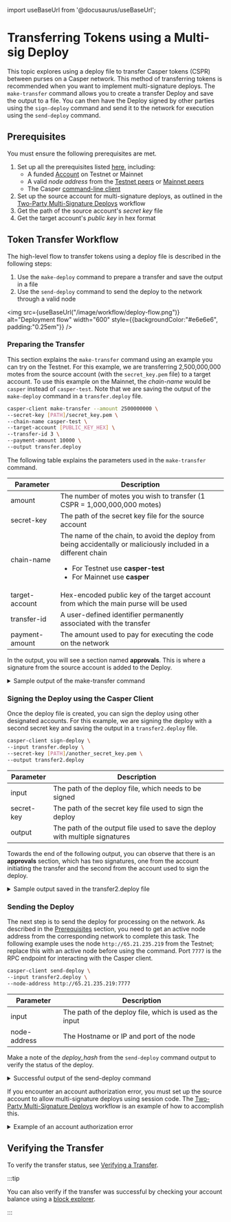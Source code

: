 import useBaseUrl from '@docusaurus/useBaseUrl';

# Transferring Tokens using a Multi-sig Deploy

This topic explores using a deploy file to transfer Casper tokens (CSPR) between purses on a Casper network. This method of transferring tokens is recommended when you want to implement multi-signature deploys. The `make-transfer` command allows you to create a transfer Deploy and save the output to a file. You can then have the Deploy signed by other parties using the `sign-deploy` command and send it to the network for execution using the `send-deploy` command.

## Prerequisites

You must ensure the following prerequisites are met.

1. Set up all the prerequisites listed [here](../../prerequisites.md), including:
    - A funded [Account](../../prerequisites.md#setting-up-an-account) on Testnet or Mainnet
    - A valid _node address_ from the [Testnet peers](https://testnet.cspr.live/tools/peers) or [Mainnet peers](https://cspr.live/tools/peers)
    - The Casper [command-line client](../../prerequisites.md#the-casper-command-line-client)
2. Set up the source account for multi-signature deploys, as outlined in the [Two-Party Multi-Signature Deploys](../../../resources/tutorials/advanced/two-party-multi-sig.md) workflow
3. Get the path of the source account's _secret key_ file
4. Get the target account's _public key_ in hex format

## Token Transfer Workflow

The high-level flow to transfer tokens using a deploy file is described in the following steps:

1. Use the `make-deploy` command to prepare a transfer and save the output in a file
2. Use the `send-deploy` command to send the deploy to the network through a valid node

<img src={useBaseUrl("/image/workflow/deploy-flow.png")} alt="Deployment flow" width="600" style={{backgroundColor:"#e6e6e6", padding:"0.25em"}} />

### Preparing the Transfer

This section explains the `make-transfer` command using an example you can try on the Testnet. For this example, we are transferring 2,500,000,000 motes from the source account (with the `secret_key.pem` file) to a target account. To use this example on the Mainnet, the _chain-name_ would be `casper` instead of `casper-test`. Note that we are saving the output of the `make-deploy` command in a `transfer.deploy` file.

```bash
casper-client make-transfer --amount 2500000000 \
--secret-key [PATH]/secret_key.pem \
--chain-name casper-test \
--target-account [PUBLIC_KEY_HEX] \
--transfer-id 3 \
--payment-amount 10000 \
--output transfer.deploy
```

The following table explains the parameters used in the `make-transfer` command.

| Parameter | Description |
| --- | --- |
| amount | The number of motes you wish to transfer (1 CSPR = 1,000,000,000 motes) |
| secret-key | The path of the secret key file for the source account |
| chain-name | The name of the chain, to avoid the deploy from being accidentally or maliciously included in a different chain <ul><li>For Testnet use **casper-test**</li><li>For Mainnet use **casper**</li></ul> |
| target-account | Hex-encoded public key of the target account from which the main purse will be used |
| transfer-id | A user-defined identifier permanently associated with the transfer |
| payment-amount | The amount used to pay for executing the code on the network |

In the output, you will see a section named **approvals**. This is where a signature from the source account is added to the Deploy.

<details>
<summary>Sample output of the make-transfer command</summary>

```json
{
  "hash": "0e17da4c7b6d12984910aa25e397fc85db53e5cd896776d47494cb4a5f2083f1",
  "header": {
    "account": "0154d828baafa6858b92919c4d78f26747430dcbecb9aa03e8b44077dc6266cabf",
    "timestamp": "2023-01-05T11:30:05.269Z",
    "ttl": "30m",
    "gas_price": 1,
    "body_hash": "5d7d30965d503dba0459d5e6b3a0c923059f89e6a7179f76aec0fda1263b7819",
    "dependencies": [],
    "chain_name": "casper-test"
  },
  "payment": {
    "ModuleBytes": {
      "module_bytes": "",
      "args": [
        [
          "amount",
          {
            "cl_type": "U512",
            "bytes": "021027",
            "parsed": "10000"
          }
        ]
      ]
    }
  },
  "session": {
    "Transfer": {
      "args": [
        [
          "amount",
          {
            "cl_type": "U512",
            "bytes": "0400f90295",
            "parsed": "2500000000"
          }
        ],
        [
          "target",
          {
            "cl_type": "PublicKey",
            "bytes": "01f48f5b095518be188286d896921d33e97f9729f5945237d5ff6cf7b077aabf1f",
            "parsed": "01f48f5b095518be188286d896921d33e97f9729f5945237d5ff6cf7b077aabf1f"
          }
        ],
        [
          "id",
          {
            "cl_type": {
              "Option": "U64"
            },
            "bytes": "013930000000000000",
            "parsed": 3
          }
        ]
      ]
    }
  },
  "approvals": [
    {
      "signer": "0154d828baafa6858b92919c4d78f26747430dcbecb9aa03e8b44077dc6266cabf",
      "signature": "016853b69b98434f236ac2eacb053b244f5853f0ec2a1d86b8f8a35601353cebe160f3c57606be9f289da34b7ccd5b7285751d1e6edc9cc76a84c14fb286272702"
    }
  ]
}
```

</details>

### Signing the Deploy using the Casper Client

Once the deploy file is created, you can sign the deploy using other designated accounts. For this example, we are signing the deploy with a second secret key and saving the output in a `transfer2.deploy` file.

```bash
casper-client sign-deploy \
--input transfer.deploy \
--secret-key [PATH]/another_secret_key.pem \
--output transfer2.deploy
```

| Parameter    | Description                                                          |
| ------------ | -------------------------------------------------------------------- |
| input        | The path of the deploy file, which needs to be signed                |
| secret-key   | The path of the secret key file used to sign the deploy              |
| output       | The path of the output file used to save the deploy with multiple signatures |

Towards the end of the following output, you can observe that there is an **approvals** section, which has two signatures, one from the account initiating the transfer and the second from the account used to sign the deploy.

<details>
<summary>Sample output saved in the transfer2.deploy file</summary>

```json
{
  "hash": "959ba7154a58bf3a9ec555b38fb2c96dba81523b49f9a086630d0cf44d74cacc",
  "header": {
    "account": "0154d828baafa6858b92919c4d78f26747430dcbecb9aa03e8b44077dc6266cabf",
    "timestamp": "2023-01-05T11:42:23.311Z",
    "ttl": "30m",
    "gas_price": 1,
    "body_hash": "5d7d30965d503dba0459d5e6b3a0c923059f89e6a7179f76aec0fda1263b7819",
    "dependencies": [],
    "chain_name": "casper-test"
  },
  "payment": {
    "ModuleBytes": {
      "module_bytes": "",
      "args": [
        [
          "amount",
          {
            "cl_type": "U512",
            "bytes": "021027",
            "parsed": "10000"
          }
        ]
      ]
    }
  },
  "session": {
    "Transfer": {
      "args": [
        [
          "amount",
          {
            "cl_type": "U512",
            "bytes": "0400f90295",
            "parsed": "2500000000"
          }
        ],
        [
          "target",
          {
            "cl_type": "PublicKey",
            "bytes": "01f48f5b095518be188286d896921d33e97f9729f5945237d5ff6cf7b077aabf1f",
            "parsed": "01f48f5b095518be188286d896921d33e97f9729f5945237d5ff6cf7b077aabf1f"
          }
        ],
        [
          "id",
          {
            "cl_type": {
              "Option": "U64"
            },
            "bytes": "013930000000000000",
            "parsed": 3
          }
        ]
      ]
    }
  },
  "approvals": [
    {
      "signer": "01360af61b50cdcb7b92cffe2c99315d413d34ef77fadee0c105cc4f1d4120f986",
      "signature": "014c2dc520a1d7f2b7cc18fe704899dd158c02448a4c575bc5214bad3384cb4fff6e32ece196768a8d21b5644c96850fea8b980bd2f6c1fe3c717c1c45a6b75508"
    },
    {
      "signer": "0154d828baafa6858b92919c4d78f26747430dcbecb9aa03e8b44077dc6266cabf",
      "signature": "0107b684e395879fed81d8387b0b4422301c1e4fcbd76672cf3fb7ab2ea8a2ef1429622a999fbbb56bcb79d871bfaeeb107415d67c78a57e8f67987e7f4368980c"
    }
  ]
}
```

</details>

### Sending the Deploy

The next step is to send the deploy for processing on the network. As described in the [Prerequisites](#prerequisites) section, you need to get an active node address from the corresponding network to complete this task. The following example uses the node `http://65.21.235.219` from the Testnet; replace this with an active node before using the command. Port `7777` is the RPC endpoint for interacting with the Casper client.

```bash
casper-client send-deploy \
--input transfer2.deploy \
--node-address http://65.21.235.219:7777
```

| Parameter    | Description                                                          |
| ------------ | -------------------------------------------------------------------- |
| input        | The path of the deploy file, which is used as the input              |
| node-address | The Hostname or IP and port of the node                              |

Make a note of the *deploy_hash* from the `send-deploy` command output to verify the status of the deploy.

<details>
<summary>Successful output of the send-deploy command</summary>

```json
{
    "id": 261147078494867680,
    "jsonrpc": "2.0",
    "result": {
        "api_version": "1.3.4",
        "deploy_hash": "87912f9ea859159dcf2f0554751ba0bce8b1df41f4b4339bc6de370d7734bdae"
    }
}
```

</details>

If you encounter an account authorization error, you must set up the source account to allow multi-signature deploys using session code. The [Two-Party Multi-Signature Deploys](../../../resources/tutorials/advanced/two-party-multi-sig.md) workflow is an example of how to accomplish this.

<details>
<summary>Example of an account authorization error</summary>

```json
{
  "code": -32008,
  "message": "deploy parameter failure: account authorization invalid at prestate_hash: 5f0392de8ac3512a48a110acfc5bc10d4a6a07109b350ae14cbec0428656c8ac"
}
```

</details>


## Verifying the Transfer

To verify the transfer status, see [Verifying a Transfer](./verify-transfer.md).

:::tip 

You can also verify if the transfer was successful by checking your account balance using a [block explorer](../../../users/block-explorer.md). 

:::
